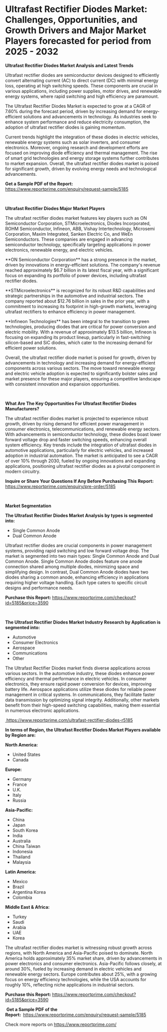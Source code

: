 <p><h1>Ultrafast Rectifier Diodes Market: Challenges, Opportunities, and Growth Drivers and Major Market Players forecasted for period from 2025 - 2032</h1></p><p><strong>Ultrafast Rectifier Diodes Market Analysis and Latest Trends</strong></p>
<p><p>Ultrafast rectifier diodes are semiconductor devices designed to efficiently convert alternating current (AC) to direct current (DC) with minimal energy loss, operating at high switching speeds. These components are crucial in various applications, including power supplies, motor drives, and renewable energy systems, where rapid switching and high efficiency are paramount.</p><p>The Ultrafast Rectifier Diodes Market is expected to grow at a CAGR of 7.60% during the forecast period, driven by increasing demand for energy-efficient solutions and advancements in technology. As industries seek to enhance system performance and reduce electricity consumption, the adoption of ultrafast rectifier diodes is gaining momentum. </p><p>Current trends highlight the integration of these diodes in electric vehicles, renewable energy systems such as solar inverters, and consumer electronics. Moreover, ongoing research and development efforts are focused on improving diode efficiency and thermal management. The rise of smart grid technologies and energy storage systems further contributes to market expansion. Overall, the ultrafast rectifier diodes market is poised for significant growth, driven by evolving energy needs and technological advancements.</p></p>
<p><strong>Get a Sample PDF of the Report:&nbsp;</strong> <a href="https://www.reportprime.com/enquiry/request-sample/5185?utm_campaign=3314&utm_medium=2&utm_source=Github&utm_content=ia&utm_term=19032025&utm_id=ultrafast-rectifier-diodes">https://www.reportprime.com/enquiry/request-sample/5185</a></p>
<p>&nbsp;</p>
<p><strong>Ultrafast Rectifier Diodes Major Market Players</strong></p>
<p><p>The ultrafast rectifier diodes market features key players such as ON Semiconductor Corporation, STMicroelectronics, Diodes Incorporated, ROHM Semiconductor, Infineon, ABB, Vishay Intertechnology, Microsemi Corporation, Maxim Integrated, Sanken Electric Co, and WeEn Semiconductors. These companies are engaged in advancing semiconductor technology, specifically targeting applications in power electronics, renewable energy, and electric vehicles.</p><p>**ON Semiconductor Corporation** has a strong presence in the market, driven by innovations in energy-efficient solutions. The company's revenue reached approximately $6.7 billion in its latest fiscal year, with a significant focus on expanding its portfolio of power devices, including ultrafast rectifier diodes.</p><p>**STMicroelectronics** is recognized for its robust R&D capabilities and strategic partnerships in the automotive and industrial sectors. The company reported about $12.76 billion in sales in the prior year, with a commitment to increasing its footprint in high-growth markets, leveraging ultrafast rectifiers to enhance efficiency in power management.</p><p>**Infineon Technologies** has been integral to the transition to green technologies, producing diodes that are critical for power conversion and electric mobility. With a revenue of approximately $13.5 billion, Infineon is focusing on expanding its product lineup, particularly in fast-switching silicon-based and SiC diodes, which cater to the increasing demand for efficient power solutions.</p><p>Overall, the ultrafast rectifier diode market is poised for growth, driven by advancements in technology and increasing demand for energy-efficient components across various sectors. The move toward renewable energy and electric vehicle adoption is expected to significantly bolster sales and market presence for these major players, ensuring a competitive landscape with consistent innovation and expansion opportunities.</p></p>
<p>&nbsp;</p>
<p><strong>What Are The Key Opportunities For Ultrafast Rectifier Diodes Manufacturers?</strong></p>
<p><p>The ultrafast rectifier diodes market is projected to experience robust growth, driven by rising demand for efficient power management in consumer electronics, telecommunications, and renewable energy sectors. With advancements in semiconductor technology, these diodes boast lower forward voltage drop and faster switching speeds, enhancing overall system efficiency. Key trends include the integration of ultrafast diodes in automotive applications, particularly for electric vehicles, and increased adoption in industrial automation. The market is anticipated to see a CAGR of over 10% through 2030, fueled by ongoing innovations and expanding applications, positioning ultrafast rectifier diodes as a pivotal component in modern circuitry.</p></p>
<p><strong>Inquire or Share Your Questions If Any Before Purchasing This Report:</strong> <a href="https://www.reportprime.com/enquiry/pre-order/5185?utm_campaign=3314&utm_medium=2&utm_source=Github&utm_content=ia&utm_term=19032025&utm_id=ultrafast-rectifier-diodes">https://www.reportprime.com/enquiry/pre-order/5185</a></p>
<p>&nbsp;</p>
<p><strong>Market Segmentation</strong></p>
<p><strong>The Ultrafast Rectifier Diodes Market Analysis by types is segmented into:</strong></p>
<p><ul><li>Single Common Anode</li><li>Dual Common Anode</li></ul></p>
<p><p>Ultrafast rectifier diodes are crucial components in power management systems, providing rapid switching and low forward voltage drop. The market is segmented into two main types: Single Common Anode and Dual Common Anode. Single Common Anode diodes feature one anode connection shared among multiple diodes, minimizing space and simplifying design. In contrast, Dual Common Anode diodes have two diodes sharing a common anode, enhancing efficiency in applications requiring higher voltage handling. Each type caters to specific circuit designs and performance needs.</p></p>
<p><strong>Purchase this Report:&nbsp;</strong><a href="https://www.reportprime.com/checkout?id=5185&price=3590&utm_campaign=3314&utm_medium=2&utm_source=Github&utm_content=ia&utm_term=19032025&utm_id=ultrafast-rectifier-diodes">https://www.reportprime.com/checkout?id=5185&price=3590</a></p>
<p>&nbsp;</p>
<p><strong>The Ultrafast Rectifier Diodes Market Industry Research by Application is segmented into:</strong></p>
<p><ul><li>Automotive</li><li>Consumer Electronics</li><li>Aerospace</li><li>Communications</li><li>Other</li></ul></p>
<p><p>The Ultrafast Rectifier Diodes market finds diverse applications across various sectors. In the automotive industry, these diodes enhance power efficiency and thermal performance in electric vehicles. In consumer electronics, they ensure rapid power conversion for devices, improving battery life. Aerospace applications utilize these diodes for reliable power management in critical systems. In communications, they facilitate faster data transmission by optimizing signal integrity. Additionally, other markets benefit from their high-speed switching capabilities, making them essential in numerous electronic applications.</p></p>
<p><a href="https://www.reportprime.com/ultrafast-rectifier-diodes-r5185?utm_campaign=3314&utm_medium=2&utm_source=Github&utm_content=ia&utm_term=19032025&utm_id=ultrafast-rectifier-diodes">&nbsp;https://www.reportprime.com/ultrafast-rectifier-diodes-r5185</a></p>
<p><strong>In terms of Region, the Ultrafast Rectifier Diodes Market Players available by Region are:</strong></p>
<p>
    <p> <strong> North America: </strong>
        <ul>
            <li>United States</li>
            <li>Canada</li>
        </ul>
        </p> 
    <p> <strong> Europe: </strong>
        <ul>
            <li>Germany</li>
            <li>France</li>
            <li>U.K.</li>
            <li>Italy</li>
            <li>Russia</li>
        </ul>
        </p> 
    <p> <strong> Asia-Pacific: </strong>
        <ul>
            <li>China</li>
            <li>Japan</li>
            <li>South Korea</li>
            <li>India</li>
            <li>Australia</li>
            <li>China Taiwan</li>
            <li>Indonesia</li>
            <li>Thailand</li>
            <li>Malaysia</li>
        </ul>
        </p> 
    <p> <strong> Latin America: </strong>
        <ul>
            <li>Mexico</li>
            <li>Brazil</li>
            <li>Argentina Korea</li>
            <li>Colombia</li>
        </ul>
        </p> 
    <p> <strong> Middle East & Africa: </strong>
        <ul>
            <li>Turkey</li>
            <li>Saudi</li>
            <li>Arabia</li>
            <li>UAE</li>
            <li>Korea</li>
        </ul>
    </p>
    </p>
<p><p>The ultrafast rectifier diodes market is witnessing robust growth across regions, with North America and Asia-Pacific poised to dominate. North America holds approximately 35% market share, driven by advancements in power electronics and consumer electronics. Asia-Pacific follows closely, at around 30%, fueled by increasing demand in electric vehicles and renewable energy sectors. Europe contributes about 25%, with a growing focus on energy efficiency technologies, while the USA accounts for roughly 10%, reflecting niche applications in industrial sectors.</p></p>
<p><strong>Purchase this Report: </strong><a href="https://www.reportprime.com/checkout?id=5185&price=3590&utm_campaign=3314&utm_medium=2&utm_source=Github&utm_content=ia&utm_term=19032025&utm_id=ultrafast-rectifier-diodes">https://www.reportprime.com/checkout?id=5185&price=3590</a></p>
<p>&nbsp;<strong>Get a Sample PDF of the Report:&nbsp;&nbsp;</strong><a href="https://www.reportprime.com/enquiry/request-sample/5185?utm_campaign=3314&utm_medium=2&utm_source=Github&utm_content=ia&utm_term=19032025&utm_id=ultrafast-rectifier-diodes">https://www.reportprime.com/enquiry/request-sample/5185</a></p>
<p><strong></strong></p>
<p>Check more reports on <a href="https://www.reportprime.com/?utm_campaign=3314&utm_medium=2&utm_source=Github&utm_content=ia&utm_term=19032025&utm_id=ultrafast-rectifier-diodes">https://www.reportprime.com/</a></p>